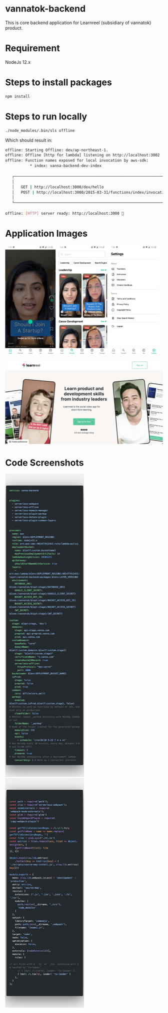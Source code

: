 # vannatok-backend
This is core backend application for Learnreel (subsidiary of vannatok) product.

# Requirement
NodeJs 12.x

# Steps to install packages
```bash
npm install
```

# Steps to run locally
```bash
./node_modules/.bin/sls offline
```
Which should result in:
```bash
offline: Starting Offline: dev/ap-northeast-1.
offline: Offline [http for lambda] listening on http://localhost:3002
offline: Function names exposed for local invocation by aws-sdk:
           * index: vanna-backend-dev-index

   ┌─────────────────────────────────────────────────────────────────────────┐
   │                                                                         │
   │   GET | http://localhost:3000/dev/hello                                 │
   │   POST | http://localhost:3000/2015-03-31/functions/index/invocations   │
   │                                                                         │
   └─────────────────────────────────────────────────────────────────────────┘

offline: [HTTP] server ready: http://localhost:3000 🚀
```

# Application Images

<img src="images/home.jpeg" width="32%"></img>
<img src="images/discover.jpeg" width="32%"></img>
<img src="images/settings.jpeg" width="32%"></img>

![Home](images/webhome.png)

# Code Screenshots

<img src="images/serverless.yml.png" width="50%"></img>
<img src="images/webpack.config.png" width="50%"></img>
